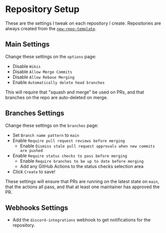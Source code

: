 # Repository Setup

These are the settings I tweak on each repository I create. Repositories are always created from the [`new-repo-template`](https://github.com/nhcarrigan/new-repo-template).

## Main Settings

Change these settings on the `options` page:

- Disable `Wikis`
- Disable `Allow Merge Commits`
- Disable `Allow Rebase Merging`
- Enable `Automatically delete head branches`

This will require that "squash and merge" be used on PRs, and that branches on the repo are auto-deleted on merge.

## Branches Settings

Change these settings on the `branches` page:

- Set `Branch name pattern` to `main`
- Enable `Require pull request reviews before merging`
  - Enable `Dismiss stale pull request approvals when new commits are pushed`
- Enable `Require status checks to pass before merging`
  - Enable `Require branches to be up to date before merging`
  - Add any GitHub Actions to the status checks selection area
- Click `Create` to save!

These settings will ensure that PRs are running on the latest state on `main`, that the actions all pass, and that at least one maintainer has approved the PR.

## Webhooks Settings

- Add the `discord-integrations` webhook to get notifications for the repository.
